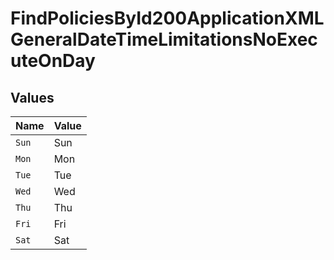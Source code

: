 # FindPoliciesById200ApplicationXMLGeneralDateTimeLimitationsNoExecuteOnDay


## Values

| Name  | Value |
| ----- | ----- |
| `Sun` | Sun   |
| `Mon` | Mon   |
| `Tue` | Tue   |
| `Wed` | Wed   |
| `Thu` | Thu   |
| `Fri` | Fri   |
| `Sat` | Sat   |